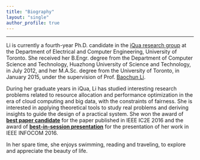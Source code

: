 ```yaml
---
title: "Biography"
layout: "single"
author_profile: true
---
```


---

Li is currently a fourth-year Ph.D. candidate in the [iQua research group](http://iqua.ece.toronto.edu/index.html) at the Department of Electrical and Computer Engineering, University of Toronto. She received her B.Engr. degree from the Department of Computer Science and Technology, Huazhong University of Science and Technology, in July 2012, and her M.A.Sc. degree from the University of Toronto, in January 2015, under the supervision of Prof. [Baochun Li](http://iqua.ece.toronto.edu/bli/index.html).

During her graduate years in iQua, Li has studied interesting research problems related to resource allocation and performance optimization in the era of cloud computing and big data, with the constraints of fairness. She is interested in applying theoretical tools to study real problems and deriving insights to guide the design of a practical system. She won the award of [**best paper candidate**](http://conferences.computer.org/IC2E/2016/program.htm) for the paper published in IEEE IC2E 2016 and the award of [**best-in-session presentation**](http://infocom2016.ieee-infocom.org/program/main-technical-program) for the presentation of her work in IEEE INFOCOM 2016.

<!---
During her undergraduate years, Li achieved excellent academic performance, especially in courses of mathematics and major fundamentals, ranking the top 3% among four hundred students. In the summer of 2011, she received an opportunity to take an internship at Baidu, Inc. in Beijing, the largest search engine provider in China. In her final year, she joined the research group of “Cloud Datacenter & Green Computing/Communications” in her university, actively involved in the thesis project of analyzing the tradeoff between power and performance in datacenter networks. She also took some volunteer work such as organizing scientific lectures.
-->

In her spare time, she enjoys swimming, reading and traveling, to explore and appreciate the beauty of life.
